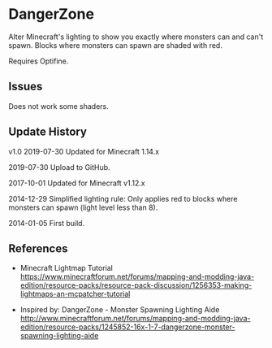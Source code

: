 # DangerZone

Alter Minecraft's lighting to show you exactly where monsters can and can't spawn. Blocks where monsters can spawn are shaded with red.

Requires Optifine.

## Issues
Does not work some shaders.

## Update History

v1.0
2019-07-30
Updated for Minecraft 1.14.x

2019-07-30
Upload to GitHub.

2017-10-01
Updated for Minecraft v1.12.x

2014-12-29
Simplified lighting rule: Only applies red to blocks where monsters can spawn (light level less than 8).

2014-01-05
First build.


## References

* Minecraft Lightmap Tutorial
https://www.minecraftforum.net/forums/mapping-and-modding-java-edition/resource-packs/resource-pack-discussion/1256353-making-lightmaps-an-mcpatcher-tutorial

* Inspired by: DangerZone - Monster Spawning Lighting Aide
http://www.minecraftforum.net/forums/mapping-and-modding-java-edition/resource-packs/1245852-16x-1-7-dangerzone-monster-spawning-lighting-aide
